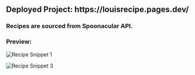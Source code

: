 <h2>Deployed Project: https://louisrecipe.pages.dev/ </h2>

### Recipes are sourced from Spoonacular API. 


### Preview: 
![Recipe Snippet 1](https://user-images.githubusercontent.com/94286662/185884022-bef48581-b931-4a85-aa7a-4b56ac1d8b69.PNG)

![Recipe Snippet 3](https://user-images.githubusercontent.com/94286662/185884042-404d938f-b74a-43d6-93fb-9b00b4f823ac.PNG)
